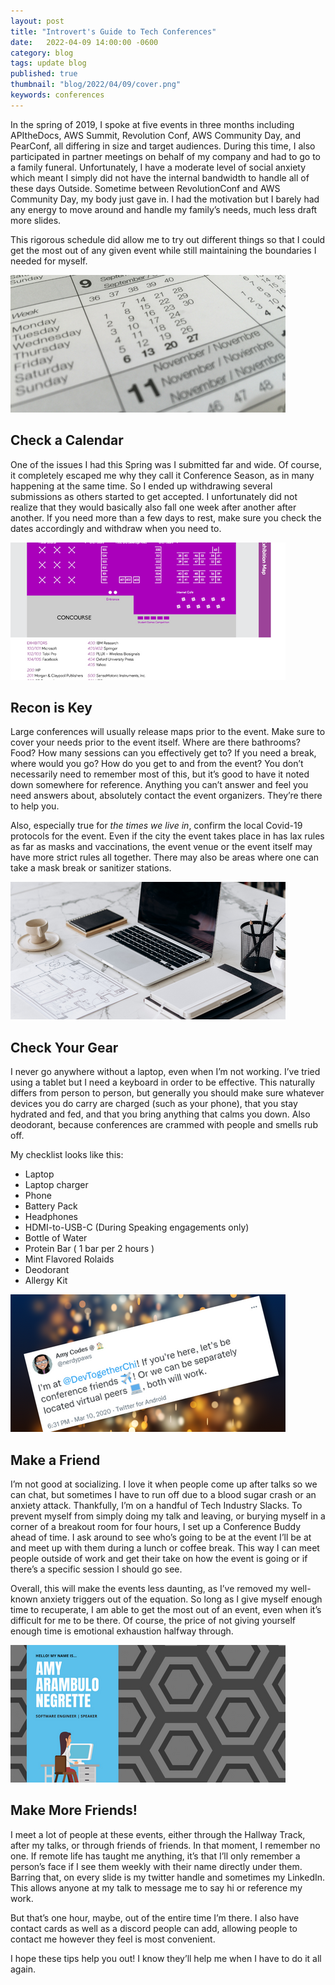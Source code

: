 ```yaml
---
layout: post
title: "Introvert's Guide to Tech Conferences"
date:   2022-04-09 14:00:00 -0600
category: blog
tags: update blog
published: true
thumbnail: "blog/2022/04/09/cover.png"
keywords: conferences
---
```


In the spring of 2019, I spoke at five events in three months including APItheDocs, AWS Summit, Revolution Conf, AWS Community Day, and PearConf, all differing in size and target audiences. During this time, I also participated in partner meetings on behalf of my company and had to go to a family funeral. Unfortunately, I have a moderate level of social anxiety which meant I simply did not have the internal bandwidth to handle all of these days Outside. 
Sometime between RevolutionConf and AWS Community Day, my body just gave in. I had the motivation but I barely had any energy to move around and handle my family’s needs, much less draft more slides. 

This rigorous schedule did allow me to try out different things so that I could get the most out of any given event while still maintaining the boundaries I needed for myself.

![Calendar](1.png)
## Check a Calendar
One of the issues I had this Spring was I submitted far and wide. Of course, it completely escaped me why they call it Conference Season, as in many happening at the same time. So I ended up withdrawing several submissions as others started to get accepted. I unfortunately did not realize that they would basically also fall one week after another after another. If you need more than a few days to rest, make sure you check the dates accordingly and withdraw when you need to.

![Schedule](2.png)
## Recon is Key
Large conferences will usually release maps prior to the event. Make sure to cover your needs prior to the event itself. Where are there bathrooms? Food? How many sessions can you effectively get to? If you need a break, where would you go? How do you get to and from the event? You don’t necessarily need to remember most of this, but it’s good to have it noted down somewhere for reference. Anything you can’t answer and feel you need answers about, absolutely contact the event organizers. They’re there to help you. 

Also, especially true for _the times we live in_, confirm the local Covid-19 protocols for the event. Even if the city the event takes place in has lax rules as far as masks and vaccinations, the event venue or the event itself may have more strict rules all together. There may also be areas where one can take a mask break or sanitizer stations. 

![Gear](3.png)
## Check Your Gear
I never go anywhere without a laptop, even when I’m not working. I’ve tried using a tablet but I need a keyboard in order to be effective. This naturally differs from person to person, but generally you should make sure whatever devices you do carry are charged (such as your phone), that you stay hydrated and fed, and that you bring anything that calms you down. Also deodorant, because conferences are crammed with people and smells rub off. 

My checklist looks like this:
* Laptop
* Laptop charger
* Phone
* Battery Pack
* Headphones
* HDMI-to-USB-C (During Speaking engagements only)
* Bottle of Water
* Protein Bar ( 1 bar per 2 hours )
* Mint Flavored Rolaids
* Deodorant 
* Allergy Kit

![Let's Be Friends](4.png)
## Make a Friend
I’m not good at socializing. I love it when people come up after talks so we can chat, but sometimes I have to run off due to a blood sugar crash or an anxiety attack. Thankfully, I’m on a handful of Tech Industry Slacks. To prevent myself from simply doing my talk and leaving, or burying myself in a corner of a breakout room for four hours, I set up a Conference Buddy ahead of time. I ask around to see who’s going to be at the event I’ll be at and meet up with them during a lunch or coffee break. This way I can meet people outside of work and get their take on how the event is going or if there’s a specific session I should go see. 

Overall, this will make the events less daunting, as I’ve removed my well-known anxiety triggers out of the equation. So long as I give myself enough time to recuperate, I am able to get the most out of an event, even when it’s difficult for me to be there. Of course, the price of not giving yourself enough time is emotional exhaustion halfway through.

![Make More Friends](5.png)
## Make More Friends!
I meet a lot of people at these events, either through the Hallway Track, after my talks, or through friends of friends. In that moment, I remember no one. If remote life has taught me anything, it’s that I’ll only remember a person’s face if I see them weekly with their name directly under them. Barring that, on every slide is my twitter handle and sometimes my LinkedIn. This allows anyone at my talk to message me to say hi or reference my work.

But that’s one hour, maybe, out of the entire time I’m there. I also have contact cards as well as a discord people can add, allowing people to contact me however they feel is most convenient.

I hope these tips help you out! I know they’ll help me when I have to do it all again. 
